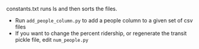 constants.txt runs ls and then sorts the files.

- Run `add_people_column.py` to add a people column to a given set of csv files
- If you want to change the percent ridership, or regenerate the transit pickle file, edit `num_people.py`